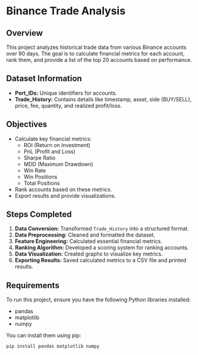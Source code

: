 # Binance Trade Analysis

## Overview
This project analyzes historical trade data from various Binance accounts over 90 days. The goal is to calculate financial metrics for each account, rank them, and provide a list of the top 20 accounts based on performance.

## Dataset Information
- **Port_IDs:** Unique identifiers for accounts.
- **Trade_History:** Contains details like timestamp, asset, side (BUY/SELL), price, fee, quantity, and realized profit/loss.

## Objectives
- Calculate key financial metrics:
  - ROI (Return on Investment)
  - PnL (Profit and Loss)
  - Sharpe Ratio
  - MDD (Maximum Drawdown)
  - Win Rate
  - Win Positions
  - Total Positions
- Rank accounts based on these metrics.
- Export results and provide visualizations.

## Steps Completed
1. **Data Conversion:** Transformed `Trade_History` into a structured format.
2. **Data Preprocessing:** Cleaned and formatted the dataset.
3. **Feature Engineering:** Calculated essential financial metrics.
4. **Ranking Algorithm:** Developed a scoring system for ranking accounts.
5. **Data Visualization:** Created graphs to visualize key metrics.
6. **Exporting Results:** Saved calculated metrics to a CSV file and printed results.

## Requirements
To run this project, ensure you have the following Python libraries installed:
- pandas
- matplotlib
- numpy

You can install them using pip:
```bash
pip install pandas matplotlib numpy
